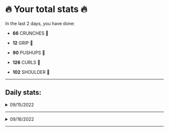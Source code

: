 # 🔥 Your total stats 🔥
In the last 2 days, you have done:

- **66** CRUNCHES 💪

- **12** GRIP 💪

- **90** PUSHUPS 💪

- **126** CURLS 💪

- **102** SHOULDER 💪

---
## Daily stats:

<details>
<summary>09/15/2022</summary>

**GRIP:** 12


**PUSHUPS:** 60


**CURLS:** 72


**SHOULDER:** 60

</details>

---


<details>
<summary>09/16/2022</summary>

**CRUNCHES:** 66


**GRIP:** 0


**PUSHUPS:** 30


**CURLS:** 54


**SHOULDER:** 42

</details>

---

